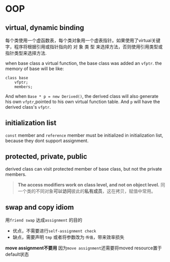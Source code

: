 
# OOP

## virtual, dynamic binding 
每个类使用一个虚函数表，每个类对象用一个虚表指针。如果使用了virtual关键字，程序将根据引用或指针指向的 对 象 类 型 来选择方法，否则使用引用类型或指针类型来选择方法.

when base class a virtual function, the base class was added an `vfptr`.
the memory of base will be like:
```
class base
    vfptr;
    members;
```

And when `Base * p = new Derived()`, the derived class will also generate his own `vfptr`,pointed to his own virtual function table. And `p` will have the derived class's `vfptr`.


## initialization list
`const` member and `reference` member must be initialized in initialization list, because they dont support assignment.

## protected, private, public
derived class can visit protected member of base class, but not the private members.

>**The access modifiers work on class level, and not on object level.**
同一个类的不同对象**可以访问**彼此的**私有成员**，这在拷贝，赋值中常用。

## swap and copy idiom

用`friend swap` 达成`assignment` 的目的
+ 优点，不需要进行`self-assignment check`
+ 缺点，需要声明 `tmp` 或者将参数改为 `传值`，带来效率损失

**move assignment不要用**
因为`move assignment`还需要将moved resource置于default状态